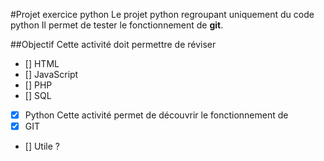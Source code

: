 #Projet exercice python
Le projet python regroupant uniquement du code python
Il permet de tester le fonctionnement de **git**.

##Objectif
Cette activité doit permettre de réviser
- [] HTML
- [] JavaScript
- [] PHP
- [] SQL
- [x] Python
Cette activité permet de découvrir le fonctionnement de 
- [x] GIT
- [] Utile ? 